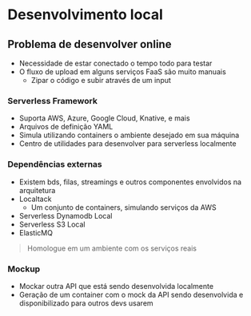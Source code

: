# Desenvolvimento local

## Problema de desenvolver online
- Necessidade de estar conectado o tempo todo para testar
- O fluxo de upload em alguns serviços FaaS são muito manuais
    - Zipar o código e subir através de um input


### Serverless Framework
- Suporta AWS, Azure, Google Cloud, Knative, e mais
- Arquivos de definição YAML
- Simula utilizando containers o ambiente desejado em sua máquina
- Centro de utilidades para desenvolver para serverless localmente

### Dependências externas
- Existem bds, filas, streamings e outros componentes envolvidos na arquitetura
- Localtack
    - Um conjunto de containers, simulando serviços da AWS
- Serverless Dynamodb Local
- Serverless S3 Local
- ElasticMQ

> Homologue em um ambiente com os serviços reais

### Mockup
- Mockar outra API que está sendo desenvolvida localmente
- Geração de um container com o mock da API sendo desenvolvida e disponibilizado para outros devs usarem

